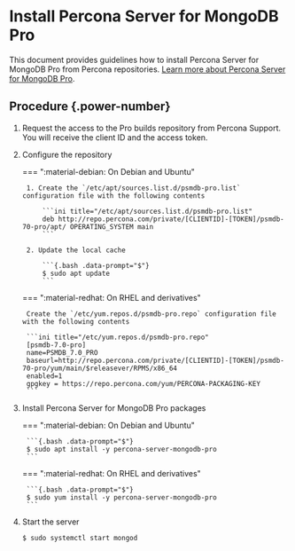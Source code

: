 # Install Percona Server for MongoDB Pro

This document provides guidelines how to install Percona Server for MongoDB Pro from Percona repositories. [Learn more about Percona Server for MongoDB Pro](../psmdb-pro.md).

## Procedure {.power-number}

1. Request the access to the Pro builds repository from Percona Support. You will receive the client ID and the access token.

2. Configure the repository

    === ":material-debian: On Debian and Ubuntu"

        1. Create the `/etc/apt/sources.list.d/psmdb-pro.list` configuration file with the following contents

            ```ini title="/etc/apt/sources.list.d/psmdb-pro.list"
            deb http://repo.percona.com/private/[CLIENTID]-[TOKEN]/psmdb-70-pro/apt/ OPERATING_SYSTEM main
            ```

        2. Update the local cache

            ```{.bash .data-prompt="$"}
            $ sudo apt update
            ```

    === ":material-redhat: On RHEL and derivatives"

        Create the `/etc/yum.repos.d/psmdb-pro.repo` configuration file with the following contents

        ```ini title="/etc/yum.repos.d/psmdb-pro.repo"
        [psmdb-7.0-pro]
        name=PSMDB_7.0_PRO
        baseurl=http://repo.percona.com/private/[CLIENTID]-[TOKEN]/psmdb-70-pro/yum/main/$releasever/RPMS/x86_64
        enabled=1
        gpgkey = https://repo.percona.com/yum/PERCONA-PACKAGING-KEY
        ```

3. Install Percona Server for MongoDB Pro packages

    === ":material-debian: On Debian and Ubuntu"

        ```{.bash .data-prompt="$"}
        $ sudo apt install -y percona-server-mongodb-pro
        ```

    === ":material-redhat: On RHEL and derivatives"

        ```{.bash .data-prompt="$"}
        $ sudo yum install -y percona-server-mongodb-pro
        ```

4. Start the server

    ```{.bash .data-prompt="$"}
    $ sudo systemctl start mongod
    ```
